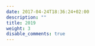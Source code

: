 ```yaml
---
date: 2017-04-24T18:36:24+02:00
description: ""
title: 2019
weight: 3
disable_comments: true
---
```


